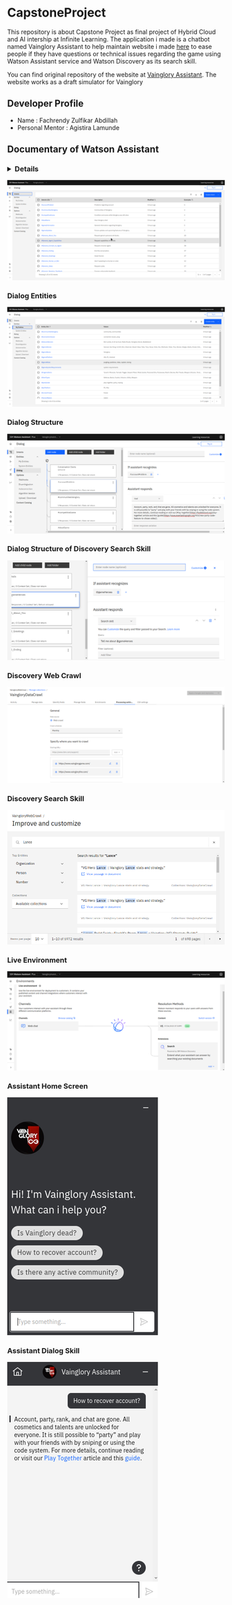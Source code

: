 # CapstoneProject
This repository is about Capstone Project as final project of Hybrid Cloud and AI intership at Infinite Learning.
The application i made is a chatbot named Vainglory Assistant to help maintain website i made [here](https://vainglorydraft.fhackrenn.repl.co/) to ease people if they have questions or technical issues regarding the game using Watson Assistant service and Watson Discovery as its search skill.

You can find original repository of the website at [Vainglory Assistant](https://github.com/fHACKrenn/VaingloryDraft).
The website works as a draft simulator for Vainglory

## Developer Profile
- Name              : Fachrendy Zulfikar Abdillah
- Personal Mentor   : Agistira Lamunde

## Documentary of Watson Assistant
### <details>Dialog Intents</details>
![Dialog Intents](https://github.com/fHACKrenn/CapstoneProject/blob/master/src/images/dialogIntents.png?raw=true)
### Dialog Entities
![Dialog Entities](https://github.com/fHACKrenn/CapstoneProject/blob/master/src/images/dialogEntities.png?raw=true)
### Dialog Structure
![Dialog Structure](https://github.com/fHACKrenn/CapstoneProject/blob/master/src/images/dialogStructure.png?raw=true)
### Dialog Structure of Discovery Search Skill
![Dialog Structure Discover](https://github.com/fHACKrenn/CapstoneProject/blob/master/src/images/dialogStructureDiscovery.png?raw=true)
### Discovery Web Crawl
![Discovery Web Crawl](https://github.com/fHACKrenn/CapstoneProject/blob/master/src/images/discoveryWebCrawl.png?raw=true)
### Discovery Search Skill
![Discovery Search Skill](https://github.com/fHACKrenn/CapstoneProject/blob/master/src/images/discoverySearchSkill.png?raw=true)
### Live Environment
![Live Environment](https://github.com/fHACKrenn/CapstoneProject/blob/master/src/images/environmentLive.png?raw=true)
### Assistant Home Screen
![Assistant Home Screen](https://github.com/fHACKrenn/CapstoneProject/blob/master/src/images/assistantHomeScreen.png?raw=true)
### Assistant Dialog Skill
![Assistant Dialog Skill](https://github.com/fHACKrenn/CapstoneProject/blob/master/src/images/assistantDialogSkill.png?raw=true)
